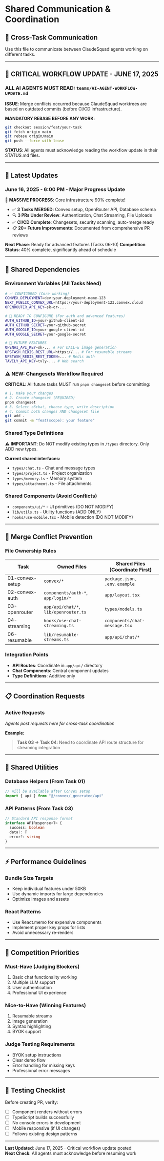 # Shared Communication & Coordination

## 🔄 **Cross-Task Communication**

Use this file to communicate between ClaudeSquad agents working on different tasks.

---

## 🚨 **CRITICAL WORKFLOW UPDATE - JUNE 17, 2025**

### **ALL AI AGENTS MUST READ**: `teams/AI-AGENT-WORKFLOW-UPDATE.md`

**ISSUE**: Merge conflicts occurred because ClaudeSquad worktrees are based on outdated commits (before CI/CD infrastructure).

**MANDATORY REBASE BEFORE ANY WORK**:

```bash
git checkout session/feat/your-task
git fetch origin main
git rebase origin/main
git push --force-with-lease
```

**STATUS**: All agents must acknowledge reading the workflow update in their STATUS.md files.

---

## 📢 **Latest Updates**

### **June 16, 2025 - 6:00 PM** - Major Progress Update

🚀 **MASSIVE PROGRESS**: Core infrastructure 90% complete!

- ✅ **3 Tasks MERGED**: Convex setup, OpenRouter API, Database schema
- 🔍 **3 PRs Under Review**: Authentication, Chat Streaming, File Uploads
- ✅ **CI/CD Complete**: Changesets, security scanning, auto-merge ready
- 📋 **20+ Future Improvements**: Documented from comprehensive PR reviews

**Next Phase**: Ready for advanced features (Tasks 06-10)
**Competition Status**: 40% complete, significantly ahead of schedule

---

## 🔗 **Shared Dependencies**

### **Environment Variables** (All Tasks Need)

```bash
# ✅ CONFIGURED (Core working)
CONVEX_DEPLOYMENT=dev:your-deployment-name-123
NEXT_PUBLIC_CONVEX_URL=https://your-deployment-123.convex.cloud
OPENROUTER_API_KEY=sk-or-...

# 🚧 READY TO CONFIGURE (For auth and advanced features)
AUTH_GITHUB_ID=your-github-client-id
AUTH_GITHUB_SECRET=your-github-secret
AUTH_GOOGLE_ID=your-google-client-id
AUTH_GOOGLE_SECRET=your-google-secret

# 🔮 FUTURE FEATURES
OPENAI_API_KEY=sk-... # For DALL-E image generation
UPSTASH_REDIS_REST_URL=https://... # For resumable streams
UPSTASH_REDIS_REST_TOKEN=... # Redis auth
TAVILY_API_KEY=tvly-... # Web search
```

### **⚠️ NEW: Changesets Workflow Required**

**CRITICAL**: All future tasks MUST run `pnpm changeset` before committing:

```bash
# 1. Make your changes
# 2. Create changeset (REQUIRED)
pnpm changeset
# 3. Select z6chat, choose type, write description
# 4. Commit both changes AND changeset file
git add .
git commit -m "feat(scope): your feature"
```

### **Shared Type Definitions**

⚠️ **IMPORTANT**: Do NOT modify existing types in `/types` directory. Only ADD new types.

**Current shared interfaces:**

- `types/chat.ts` - Chat and message types
- `types/project.ts` - Project organization
- `types/memory.ts` - Memory system
- `types/attachment.ts` - File attachments

### **Shared Components** (Avoid Conflicts)

- `components/ui/*` - UI primitives (DO NOT MODIFY)
- `lib/utils.ts` - Utility functions (ADD ONLY)
- `hooks/use-mobile.tsx` - Mobile detection (DO NOT MODIFY)

---

## 🚨 **Merge Conflict Prevention**

### **File Ownership Rules**

| Task            | Owned Files                           | Shared Files (Coordinate First) |
| --------------- | ------------------------------------- | ------------------------------- |
| 01-convex-setup | `convex/*`                            | `package.json`, `.env.example`  |
| 02-convex-auth  | `components/auth-*`, `app/login/*`    | `app/layout.tsx`                |
| 03-openrouter   | `app/api/chat/*`, `lib/openrouter.ts` | `types/models.ts`               |
| 04-streaming    | `hooks/use-chat-streaming.ts`         | `components/chat-message.tsx`   |
| 06-resumable    | `lib/resumable-streams.ts`            | `app/api/chat/*`                |

### **Integration Points**

- **API Routes**: Coordinate in `app/api/` directory
- **Chat Components**: Central component updates
- **Type Definitions**: Additive only

---

## 📋 **Coordination Requests**

### **Active Requests**

_Agents post requests here for cross-task coordination_

**Example:**

> **Task 03 → Task 04**: Need to coordinate API route structure for streaming integration

---

## 🔧 **Shared Utilities**

### **Database Helpers** (From Task 01)

```typescript
// Will be available after Convex setup
import { api } from "@/convex/_generated/api"
```

### **API Patterns** (From Task 03)

```typescript
// Standard API response format
interface APIResponse<T> {
  success: boolean
  data?: T
  error?: string
}
```

---

## ⚡ **Performance Guidelines**

### **Bundle Size Targets**

- Keep individual features under 50KB
- Use dynamic imports for large dependencies
- Optimize images and assets

### **React Patterns**

- Use React.memo for expensive components
- Implement proper key props for lists
- Avoid unnecessary re-renders

---

## 🎯 **Competition Priorities**

### **Must-Have (Judging Blockers)**

1. Basic chat functionality working
2. Multiple LLM support
3. User authentication
4. Professional UI experience

### **Nice-to-Have (Winning Features)**

1. Resumable streams
2. Image generation
3. Syntax highlighting
4. BYOK support

### **Judge Testing Requirements**

- BYOK setup instructions
- Clear demo flow
- Error handling for missing keys
- Professional error messages

---

## 📱 **Testing Checklist**

Before creating PR, verify:

- [ ] Component renders without errors
- [ ] TypeScript builds successfully
- [ ] No console errors in development
- [ ] Mobile responsive (if UI changes)
- [ ] Follows existing design patterns

---

**Last Updated**: June 17, 2025 - Critical workflow update posted  
**Next Check**: All agents must acknowledge before resuming work
